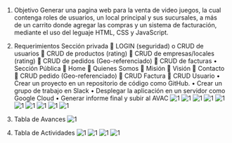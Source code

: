 1.	Objetivo
Generar una pagina web para la venta de video juegos, la cual contenga roles de usuarios, un local principal y sus sucursales, a más de un carrito donde agregar las compras y un sistema de facturación, mediante el uso del leguaje HTML, CSS y JavaScript.
2.	Requerimientos 
    Sección privada 
          	 LOGIN (seguridad) o CRUD de usuarios 
          	 CRUD de productos (rating) 
          	CRUD de empresas/locales (rating) 
          	CRUD de pedidos (Geo-referenciado)
          	 CRUD de facturas
      •	Sección Pública
          	Home
          	Quienes Somos
          	Misión
          	Visión
          	Contacto
          	CRUD pedido (Geo-referenciado) 
          	CRUD Factura 
          	CRUD Usuario
      •	Crear un proyecto en un repositorio de código como GitHub.
      •	Crear un grupo de trabajo en Slack 
      •	Desplegar la aplicación en un servidor como Google Cloud 
      •	Generar informe final y subir al AVAC
![1](https://github.com/AlejoEnriquez2/PracticaExamen/blob/master/capturas/1.PNG)
![1](https://github.com/AlejoEnriquez2/PracticaExamen/blob/master/capturas/2.PNG)
![1](https://github.com/AlejoEnriquez2/PracticaExamen/blob/master/capturas/3.PNG)
![1](https://github.com/AlejoEnriquez2/PracticaExamen/blob/master/capturas/4.PNG)
![1](https://github.com/AlejoEnriquez2/PracticaExamen/blob/master/capturas/5.PNG)
![1](https://github.com/AlejoEnriquez2/PracticaExamen/blob/master/capturas/6.PNG)
![1](https://github.com/AlejoEnriquez2/PracticaExamen/blob/master/capturas/7.PNG)
![1](https://github.com/AlejoEnriquez2/PracticaExamen/blob/master/capturas/8.PNG)
![1](https://github.com/AlejoEnriquez2/PracticaExamen/blob/master/capturas/9.PNG)
![1](https://github.com/AlejoEnriquez2/PracticaExamen/blob/master/capturas/10.PNG)

17.	Tabla de Avances
![1](https://github.com/AlejoEnriquez2/PracticaExamen/blob/master/capturas/11.PNG)
18.	Tabla de Actividades
![1](https://github.com/AlejoEnriquez2/PracticaExamen/blob/master/capturas/12.PNG)
![1](https://github.com/AlejoEnriquez2/PracticaExamen/blob/master/capturas/13.PNG)
![1](https://github.com/AlejoEnriquez2/PracticaExamen/blob/master/capturas/14.PNG)
![1](https://github.com/AlejoEnriquez2/PracticaExamen/blob/master/capturas/15.PNG)




